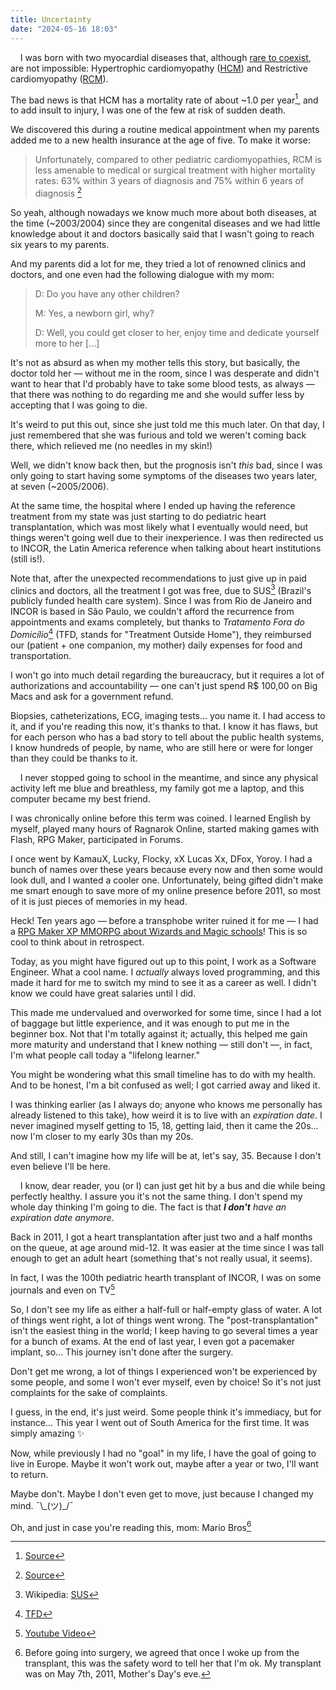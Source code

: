 ```yaml
---
title: Uncertainty
date: "2024-05-16 18:03"
---
```


&nbsp;&nbsp;&nbsp;&nbsp;I was born with two myocardial diseases that, although [rare to coexist](https://www.ncbi.nlm.nih.gov/pmc/articles/PMC8125617/), are not impossible: Hypertrophic cardiomyopathy ([HCM](https://en.wikipedia.org/wiki/Hypertrophic_cardiomyopathy)) and Restrictive cardiomyopathy ([RCM](https://en.wikipedia.org/wiki/Restrictive_cardiomyopathy)).

The bad news is that HCM has a mortality rate of about ~1.0 per year[^1], and to add insult to injury, I was one of the few at risk of sudden death.

We discovered this during a routine medical appointment when my parents added me to a new health insurance at the age of five. To make it worse:

> Unfortunately, compared to other pediatric cardiomyopathies, RCM is less amenable to medical or surgical treatment with higher mortality rates: 63% within 3 years of diagnosis and 75% within 6 years of diagnosis
> [^2]

So yeah, although nowadays we know much more about both diseases, at the time (~2003/2004) since they are congenital diseases and we had little knowledge about it and doctors basically said that I wasn't going to reach six years to my parents.

And my parents did a lot for me, they tried a lot of renowned clinics and doctors, and one even had the following dialogue with my mom:

> D: Do you have any other children?
>
> M: Yes, a newborn girl, why?
>
> D: Well, you could get closer to her, enjoy time and dedicate yourself more to her [...]

It's not as absurd as when my mother tells this story, but basically, the doctor told her — without me in the room, since I was desperate and didn't want to hear that I'd probably have to take some blood tests, as always — that there was nothing to do regarding me and she would suffer less by accepting that I was going to die.

It's weird to put this out, since she just told me this much later. On that day, I just remembered that she was furious and told we weren't coming back there, which relieved me (no needles in my skin!)

Well, we didn't know back then, but the prognosis isn't _this_ bad, since I was only going to start having some symptoms of the diseases two years later, at seven (~2005/2006).

At the same time, the hospital where I ended up having the reference treatment from my state was just starting to do pediatric heart transplantation, which was most likely what I eventually would need, but things weren't going well due to their inexperience. I was then redirected us to INCOR, the Latin America reference when talking about heart institutions (still is!).

Note that, after the unexpected recommendations to just give up in paid clinics and doctors, all the treatment I got was free, due to SUS[^3] (Brazil's publicly funded health care system). Since I was from Rio de Janeiro and INCOR is based in São Paulo, we couldn't afford the recurrence from appointments and exams completely, but thanks to _Tratamento Fora do Domicílio_[^4] (TFD, stands for "Treatment Outside Home"), they reimbursed our (patient + one companion, my mother) daily expenses for food and transportation.

I won't go into much detail regarding the bureaucracy, but it requires a lot of authorizations and accountability — one can't just spend R$ 100,00 on Big Macs and ask for a government refund.

Biopsies, catheterizations, ECG, imaging tests... you name it. I had access to it, and if you're reading this now, it's thanks to that. I know it has flaws, but for each person who has a bad story to tell about the public health systems, I know hundreds of people, by name, who are still here or were for longer than they could be thanks to it.

&nbsp;&nbsp;&nbsp;&nbsp;I never stopped going to school in the meantime, and since any physical activity left me blue and breathless, my family got me a laptop, and this computer became my best friend.

I was chronically online before this term was coined. I learned English by myself, played many hours of Ragnarok Online, started making games with Flash, RPG Maker, participated in Forums.

I once went by KamauX, Lucky, Flocky, xX Lucas Xx, DFox, Yoroy. I had a bunch of names over these years because every now and then some would look dull, and I wanted a cooler one. Unfortunately, being gifted didn't make me smart enough to save more of my online presence before 2011, so most of it is just pieces of memories in my head.

Heck! Ten years ago — before a transphobe writer ruined it for me — I had a [RPG Maker XP MMORPG about Wizards and Magic schools](https://www.youtube.com/watch?v=zv_C8eYU6-8)! This is so cool to think about in retrospect.

Today, as you might have figured out up to this point, I work as a Software Engineer. What a cool name. I _actually_ always loved programming, and this made it hard for me to switch my mind to see it as a career as well. I didn't know we could have great salaries until I did.

This made me undervalued and overworked for some time, since I had a lot of baggage but little experience, and it was enough to put me in the beginner box. Not that I'm totally against it; actually, this helped me gain more maturity and understand that I knew nothing — still don't —, in fact, I'm what people call today a "lifelong learner."

You might be wondering what this small timeline has to do with my health. And to be honest, I'm a bit confused as well; I got carried away and liked it.

I was thinking earlier (as I always do; anyone who knows me personally has already listened to this take), how weird it is to live with an _expiration date_. I never imagined myself getting to 15, 18, getting laid, then it came the 20s... now I'm closer to my early 30s than my 20s.

And still, I can't imagine how my life will be at, let's say, 35. Because I don't even believe I'll be here.

&nbsp;&nbsp;&nbsp;&nbsp;I know, dear reader, you (or I) can just get hit by a bus and die while being perfectly healthy. I assure you it's not the same thing. I don't spend my whole day thinking I'm going to die. The fact is that _**I don't** have an expiration date anymore_.

Back in 2011, I got a heart transplantation after just two and a half months on the queue, at age around mid-12. It was easier at the time since I was tall enough to get an adult heart (something that's not really usual, it seems).

In fact, I was the 100th pediatric hearth transplant of INCOR, I was on some journals and even on TV[^5]

So, I don't see my life as either a half-full or half-empty glass of water. A lot of things went right, a lot of things went wrong. The "post-transplantation" isn't the easiest thing in the world; I keep having to go several times a year for a bunch of exams. At the end of last year, I even got a pacemaker implant, so... This journey isn't done after the surgery.

Don't get me wrong, a lot of things I experienced won't be experienced by some people, and some I won't ever myself, even by choice! So it's not just complaints for the sake of complaints.

I guess, in the end, it's just weird. Some people think it's immediacy, but for instance... This year I went out of South America for the first time. It was simply amazing ✨

Now, while previously I had no "goal" in my life, I have the goal of going to live in Europe. Maybe it won't work out, maybe after a year or two, I'll want to return.

Maybe don't. Maybe I don't even get to move, just because I changed my mind. ¯\\\_(ツ)\_/¯

Oh, and just in case you're reading this, mom: Mario Bros[^6]

[^1]: [Source](https://pubmed.ncbi.nlm.nih.gov/24630786/)
[^2]: [Source](https://www.ncbi.nlm.nih.gov/pmc/articles/PMC8822222/#B2)
[^3]: Wikipedia: [SUS](https://en.wikipedia.org/wiki/Sistema_%C3%9Anico_de_Sa%C3%BAde)
[^4]: [TFD](<https://wiki.saude.gov.br/regulacao/index.php/Tratamento_Fora_do_Domic%C3%ADlio_(TFD)>)
[^5]: [Youtube Video](https://youtu.be/QozyNzYJWr0?t=95)
[^6]: Before going into surgery, we agreed that once I woke up from the transplant, this was the safety word to tell her that I'm ok. My transplant was on May 7th, 2011, Mother's Day's eve.
